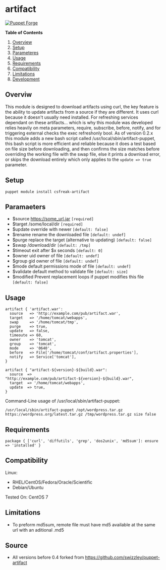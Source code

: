 # artifact #

[![Puppet Forge](https://img.shields.io/badge/puppetforge-v0.3.2-blue.svg)](https://forge.puppetlabs.com/swizzley88/artifact)

**Table of Contents**

1. [Overview](#overview)
2. [Setup](#setup)
3. [Parameteres](#parameters)
4. [Usage](#usage)
5. [Requirements](#requirements)
6. [Compatibility](#compatibility)
7. [Limitations](#limitations)
8. [Development](#development)

## Overviw

This module is designed to download artifacts using curl, the key feature is the ability to update artifacts from a source if they are different. It uses curl because it doesn't usually need installed. For refreshing services dependant on these artifacts... which is why this module was developed relies heavily on meta parameters, require, subscribe, before, notify, and for triggering external checks the exec refreshonly bool. As of version 0.2.x this module adds a new bash script called /usr/local/sbin/artifact-puppet, this bash script is more efficient and reliable because it does a test based on file size before downloading, and then confirms the size matches before overriding the working file with the swap file, else it prints a download error, or skips the download entirely which only applies to the ```update => true``` parameter. 

## Setup

```puppet module install csfreak-artifact```

## Paramaeters

  * $source   https://some_url.jar ```[required]```
  * $target   /some/local/dir ```[required]```
  * $update   override with newer ```[default: false]```
  * $rename   rename the downloaded file ```[default: undef]```
  * $purge    replace the target (alternative to updating) ```[default: false]```
  * $swap     /download/dir ```[default: /tmp]```
  * $timeout  exit after $x seconds ```[default: 0]```
  * $owner    uid owner of file ```[default: undef]```
  * $group    gid owner of file ```[default: undef]```
  * $mode     default permissions mode of file ```[default: undef]```
  * $validate default method to validate file ```[default: size]```
  * $modified     Prevent replacement loops if puppet modifies this file ```[default: false]```

## Usage

```
artifact { 'artifact.war': 
  source   => 'http://example.com/pub/artifact.war', 
  target   => '/home/tomcat/webapps', 
  swap     => '/home/tomcat/tmp',
  purge    => true,
  update   => false,
  timeoute => 60,
  owner    => 'tomcat',
  group    => 'tomcat',
  mode     => '0640',
  before   => File['/home/tomcat/conf/artifact.properties'],
  notify   => Service['tomcat'],
}
```

```
artifact { "artifact-${version}-${build}.war": 
  source  => "http://example.com/pub/artifact-${version}-${build}.war", 
  target  => '/home/tomcat/webapps', 
  update  => true,
}
```

Command-Line usage of /usr/local/sbin/artifact-puppet:

```
/usr/local/sbin/artifact-puppet /opt/wordpress.tar.gz https://wordpress.org/latest.tar.gz /tmp/wordpress.tar.gz size false
```


## Requirements

```
package { ['curl', 'diffutils', 'grep', 'dos2unix', 'md5sum']: ensure => 'installed' }
```

## Compatibility

Linux:

 * RHEL/CentOS/Fedora/Oracle/Scientific
 * Debian/Ubuntu
 
Tested On: CentOS 7

## Limitations

 * To preform md5sum,  remote file must have md5 available at the same url with an aditional .md5

## Source

  * All versions before 0.4 forked from https://github.com/swizzley/puppet-artifact


